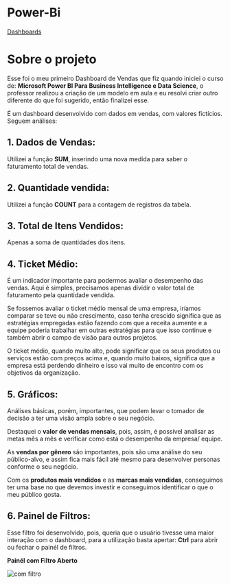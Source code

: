 # Power-Bi
[Dashboards](https://github.com/Nislainy/Power-Bi/tree/main)

# Sobre o projeto

Esse foi o meu primeiro Dashboard de Vendas que fiz quando iniciei o curso de: **Microsoft Power BI Para Business Intelligence e Data Science**, o professor realizou a criação de um modelo em aula e eu resolvi criar outro diferente do que foi sugerido, então finalizei esse.

É um dashboard desenvolvido com dados em vendas, com valores fictícios. 
Seguem análises:

## **1. Dados de Vendas:**

Utilizei a função **SUM**, inserindo uma nova medida para saber o faturamento total de vendas.

## **2. Quantidade vendida:**

Utilizei a função **COUNT** para a contagem de registros da tabela. 

## **3. Total de Itens Vendidos:**

Apenas a soma de quantidades dos itens.

## **4. Ticket Médio:**

É um indicador importante para podermos avaliar o desempenho das vendas. Aqui é simples, precisamos apenas dividir o valor total de faturamento pela quantidade vendida. 

Se fossemos avaliar o ticket médio mensal de uma empresa, iríamos comparar se teve ou não crescimento, caso tenha crescido significa que as estratégias empregadas estão fazendo com que a receita aumente e a equipe poderia trabalhar em outras estratégias para que isso continue e também abrir o campo de visão para outros projetos.

O ticket médio, quando muito alto, pode significar que os seus produtos ou serviços estão com preços acima e, quando muito baixos, significa que a empresa está perdendo dinheiro e isso vai muito de encontro com os objetivos da organização. 

## **5. Gráficos:**

Análises básicas, porém, importantes, que podem levar o tomador de decisão a ter uma visão ampla sobre o seu negócio. 

Destaquei o **valor de vendas mensais**, pois, assim, é possível analisar as metas mês a mês e verificar como está o desempenho da empresa/ equipe. 

As **vendas por gênero** são importantes, pois são uma análise do seu público-alvo, e assim fica mais fácil até mesmo para desenvolver personas conforme o seu negócio. 

Com os **produtos mais vendidos** e as **marcas mais vendidas**, conseguimos ter uma base no que devemos investir e conseguimos identificar o que o meu público gosta. 

## **6. Painel de Filtros:**

Esse filtro foi desenvolvido, pois, queria que o usuário tivesse uma maior interação com o dashboard, para a utilização basta apertar: **Ctrl** para abrir ou fechar o painél de filtros. 

**Painél com Filtro Aberto**

![com filtro](image.jpg)
